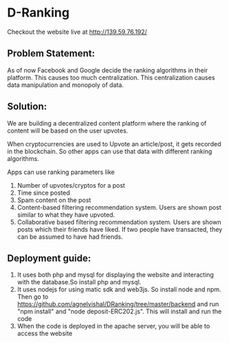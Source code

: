 # D-Ranking
Checkout the website live at http://139.59.76.192/

## Problem Statement:

As of now Facebook and Google decide the ranking algorithms in their platform. This causes too much centralization. This centralization causes data manipulation and monopoly of data. 

## Solution:

We are building a decentralized content platform where the ranking of content will be based on the user upvotes. 


When cryptocurrencies are used to Upvote an article/post, it gets recorded in the blockchain. So other apps can use that data with different ranking algorithms. 

Apps can use ranking parameters like
1. Number of upvotes/cryptos for a post
2. Time since posted
3. Spam content on the post
4. Content-based filtering recommendation system. Users are shown post   similar to what they have upvoted.
5. Collaborative based filtering recommendation system. Users are shown posts which their friends have liked. If two people have transacted, they can be assumed to have had friends.

## Deployment guide:
1. It uses both php and mysql for displaying the website and interacting with the database.So install php and mysql.
2. It uses nodejs for using matic sdk and web3js. So install node and npm. Then go to https://github.com/agnelvishal/DRanking/tree/master/backend and run "npm install" and "node deposit-ERC202.js". This will install and run the code
3. When the code is deployed in the apache server, you will be able to access the website

